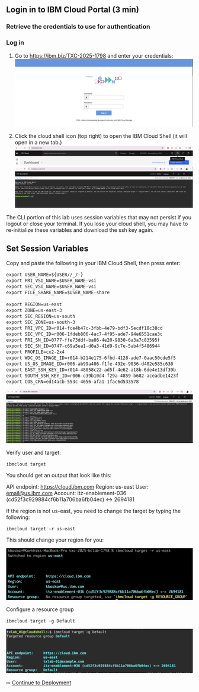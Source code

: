 ## Login in to IBM Cloud Portal (3 min)

### Retrieve the credentials to use for authentication

### Log in

1. Go to https://ibm.biz/TXC-2025-1798 and enter your credentials:
![Login](./assets/images/10-login.png)



2. Click the cloud shell icon (top right) to open the IBM Cloud Shell (it will open in a new tab.)
![Cloud Shell](./assets/images/cloud-shell-prompt.png)
![image](./assets/images/cloud-shell-login.png)


The CLI portion of this lab uses session variables that may not persist if you logout or close your terminal.  If you lose your cloud shell, you may have to re-initialize these variables and download the ssh key again. 


## Set Session Variables
Copy and paste the following in your IBM Cloud Shell, then press enter:


~~~
export USER_NAME=${USER//_/-}
export PRI_VSI_NAME=$USER_NAME-vsi
export SEC_VSI_NAME=$USER_NAME-vsi
export FILE_SHARE_NAME=$USER_NAME-share

export REGION=us-east
export ZONE=us-east-3
export SEC_REGION=us-south
export SEC_ZONE=us-south-3
export PRI_VPC_ID=r014-fce4b47c-3fbb-4e79-bdf3-5ecdf18c38cd
export SEC_VPC_ID=r006-1fdeb806-4ac7-4f95-ade7-94e6551cae3c
export PRI_SN_ID=0777-ffe73ddf-ba86-4e20-9830-6a3a7c83595f
export SEC_SN_ID=0747-c69a5ea1-d0a3-41d9-9c7e-5ab4f5486944
export PROFILE=cx2-2x4
export WDC_OS_IMAGE_ID=r014-b214e175-6fbd-4128-ade7-0aac50cde5f5
export US_OS_IMAGE_ID=r006-ab99a406-f1fe-492e-9036-d402e585c630
export EAST_SSH_KEY_ID=r014-48058c22-ad5f-4e62-a18b-6de4e13df39b
export SOUTH_SSH_KEY_ID=r006-c39b10d4-f29a-4859-b682-aceadbe1423f
export COS_CRN=ed14acb-553c-4656-afa1-1fac6d533578
~~~

![Export Variables](./assets/images/export-variables.png)


Verify user and target:

~~~
ibmcloud target
~~~

You should get an output that look like this:


API endpoint:     https://cloud.ibm.com
Region:           us-east
User:             email@us.ibm.com
Account:          itz-enablement-036 (cd52f3c929884cf6b11a706ba6fb04ec) <-> 2694181

If the region is not us-east, you need to change the target by typing the following:

~~~
ibmcloud target -r us-east
~~~

This should change your region for you:

![Region](./assets/images/1798-region.png)

Configure a resource group

~~~
ibmcloud target -g Default
~~~

![Resource Group](./assets/images/resource_group.png)


⇨ [Continue to Deployment](20-lets-deploy.md)
 
